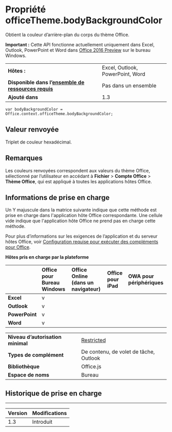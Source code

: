 
# Propriété officeTheme.bodyBackgroundColor
Obtient la couleur d’arrière-plan du corps du thème Office.

 **Important :** Cette API fonctionne actuellement uniquement dans Excel, Outlook, PowerPoint et Word dans [Office 2016 Preview](https://products.office.com/en-us/office-2016-preview) sur le bureau Windows.


|||
|:-----|:-----|
|**Hôtes :**|Excel, Outlook, PowerPoint, Word|
|**Disponible dans l’[ensemble de ressources requis](../../docs/overview/specify-office-hosts-and-api-requirements.md)**|Pas dans un ensemble|
|**Ajouté dans**|1.3|



```
var bodyBackgroundColor = Office.context.officeTheme.bodyBackgroundColor;
```


## Valeur renvoyée

Triplet de couleur hexadécimal.


## Remarques

Les couleurs renvoyées correspondent aux valeurs du thème Office, sélectionné par l’utilisateur en accédant à **Fichier**  >  **Compte Office**  >  **Thème Office**, qui est appliqué à toutes les applications hôtes Office.


## Informations de prise en charge


Un Y majuscule dans la matrice suivante indique que cette méthode est prise en charge dans l'application hôte Office correspondante. Une cellule vide indique que l'application hôte Office ne prend pas en charge cette méthode.

Pour plus d’informations sur les exigences de l’application et du serveur hôtes Office, voir [Configuration requise pour exécuter des compléments pour Office](../../docs/overview/requirements-for-running-office-add-ins.md).


**Hôtes pris en charge par la plateforme**


||**Office pour Bureau Windows**|**Office Online (dans un navigateur)**|**Office pour iPad**|**OWA pour périphériques**|
|:-----|:-----|:-----|:-----|:-----|
|**Excel**|v||||
|**Outlook**|v||||
|**PowerPoint**|v||||
|**Word**|v||||

|||
|:-----|:-----|
|**Niveau d’autorisation minimal**|[Restricted](../../docs/develop/requesting-permissions-for-api-use-in-content-and-task-pane-add-ins.md)|
|**Types de complément**|De contenu, de volet de tâche, Outlook|
|**Bibliothèque**|Office.js|
|**Espace de noms**|Bureau|

## Historique de prise en charge



****


|**Version**|**Modifications**|
|:-----|:-----|
|1.3|Introduit|
